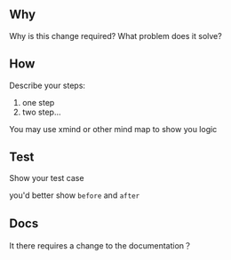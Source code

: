 
<!--- 
please use Conventional Commits： https://github.com/angular/angular.js/blob/master/DEVELOPERS.md#commits
-->

## Why
Why is this change required? What problem does it solve?

## How
Describe your steps:
1. one step
2. two step...

You may use xmind or other mind map to show you logic

## Test
Show your test case

you'd better show `before` and `after` 

## Docs
It there requires a change to the documentation？
